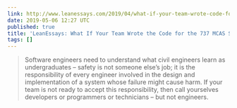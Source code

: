 ```yaml
---
link: http://www.leanessays.com/2019/04/what-if-your-team-wrote-code-for-737.html?m=1
date: 2019-05-06 12:27 UTC
published: true
title: 'LeanEssays: What If Your Team Wrote the Code for the 737 MCAS System?'
tags: []
---
```


> Software engineers need to understand what civil engineers learn as undergraduates – safety is not someone else’s job; it is the responsibility of every engineer involved in the design and implementation of a system whose failure might cause harm. If your team is not ready to accept this responsibility, then call yourselves developers or programmers or technicians – but not engineers.
